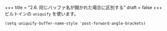 +++
title = "2.6. 同じバッファ名が開かれた場合に区別する"
draft = false
+++
ビルトインの `uniquify` を使います。

```elisp
(setq uniquify-buffer-name-style 'post-forward-angle-brackets)
```
